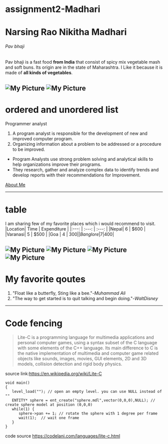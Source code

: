# assignment2-Madhari
# Narsing Rao Nikitha Madhari
###### Pav bhaji
Pav bhaji is a fast food **from India** that consist of spicy mix vegetable mash and soft buns. Its origin are in the state of Maharashtra. I Like it because it is made of  **all kinds of vegetables**.

![My Picture](pavbhaji1.jpg)
![My Picture](pavbhaji2.jpg)
---
# ordered and unordered list
Programmer analyst
1. A program analyst is responsible for the development of new and improved computer program.
2. Organizing information about a problem to be addressed or a procedure to be improved.

- Program Analysts use strong problem solving and analytical skills to help organizations improve their programs.
- They research, gather and analyze complex data to identify trends and develop reports with their recommendations for Improvement.

[About Me](AboutMe.md)

---
# table

I am sharing few of my favorite places which i would recommend to visit.
|Location| Time | Expenditure |
|:---: | :---: | :---: |
|Nepal| 6 | $600 |
|Varanasi| 5 | $500 |
|Goa | 4 | $300 |
|Banglore|7|$400|

![My Picture](nepal.jpg)
![My Picture](varanasi.jpg)
![My Picture](Goa.jpg)
![My Picture](banglore.jpg)
---
# My favorite qoutes

1. "Float like a butterfly, Sting like a bee."-*Muhammad Ali*
2. "The way to get started is to quit talking and begin doing."-*WaltDisney*

---
# Code fencing
> Lite-C is a programming language for multimedia applications and personal computer games, using a syntax subset of the C language with some elements of the C++ language. Its main difference to C is the native implementation of multimedia and computer game related objects like sounds, images, movies, GUI elements, 2D and 3D models, collision detection and rigid body physics. 

source link:<https://en.wikipedia.org/wiki/Lite-C>

```
void main()
{
   level_load(""); // open an empty level. you can use NULL instead of ""
   ENTITY* sphere = ent_create("sphere.mdl",vector(0,0,0),NULL); // create sphere model at position (0,0,0)
   while(1) {
      sphere->pan += 1; // rotate the sphere with 1 degree per frame
      wait(1);  // wait one frame
   }
}

```
code source <https://codelani.com/languages/lite-c.html>




